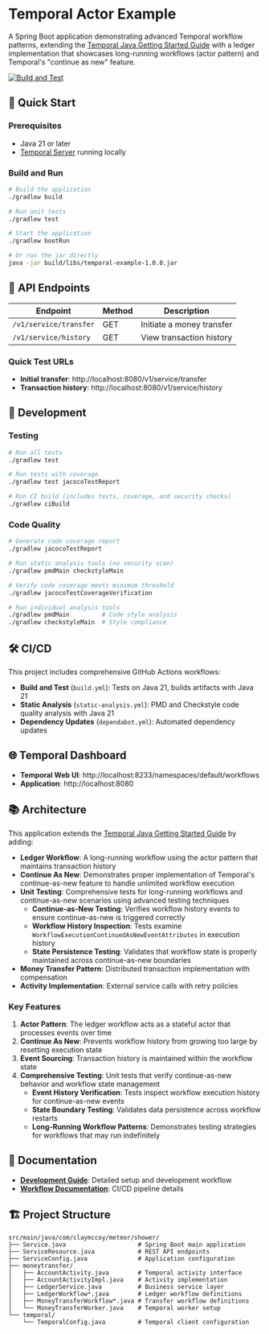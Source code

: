# Temporal Actor Example

A Spring Boot application demonstrating advanced Temporal workflow patterns, extending the [Temporal Java Getting Started Guide](https://learn.temporal.io/getting_started/java/first_program_in_java/) with a ledger implementation that showcases long-running workflows (actor pattern) and Temporal's "continue as new" feature.

[![Build and Test](https://github.com/claymccoy/TemporalActorJava/actions/workflows/build.yml/badge.svg?branch=master)](https://github.com/claymccoy/TemporalActorJava/actions/workflows/build.yml)

## 🚀 Quick Start

### Prerequisites
- Java 21 or later
- [Temporal Server](https://learn.temporal.io/getting_started/java/dev_environment/) running locally

### Build and Run
```bash
# Build the application
./gradlew build

# Run unit tests
./gradlew test

# Start the application
./gradlew bootRun

# Or run the jar directly
java -jar build/libs/temporal-example-1.0.0.jar
```

## 📡 API Endpoints

| Endpoint | Method | Description |
|----------|--------|-------------|
| `/v1/service/transfer` | GET | Initiate a money transfer |
| `/v1/service/history` | GET | View transaction history |

### Quick Test URLs
- **Initial transfer**: http://localhost:8080/v1/service/transfer
- **Transaction history**: http://localhost:8080/v1/service/history

## 🔧 Development

### Testing
```bash
# Run all tests
./gradlew test

# Run tests with coverage
./gradlew test jacocoTestReport

# Run CI build (includes tests, coverage, and security checks)
./gradlew ciBuild
```

### Code Quality
```bash
# Generate code coverage report
./gradlew jacocoTestReport

# Run static analysis tools (no security scan)
./gradlew pmdMain checkstyleMain

# Verify code coverage meets minimum threshold
./gradlew jacocoTestCoverageVerification

# Run individual analysis tools
./gradlew pmdMain         # Code style analysis  
./gradlew checkstyleMain  # Style compliance
```

## 🛠️ CI/CD

This project includes comprehensive GitHub Actions workflows:

- **Build and Test** (`build.yml`): Tests on Java 21, builds artifacts with Java 21
- **Static Analysis** (`static-analysis.yml`): PMD and Checkstyle code quality analysis with Java 21
- **Dependency Updates** (`dependabot.yml`): Automated dependency updates

## 🌐 Temporal Dashboard

- **Temporal Web UI**: http://localhost:8233/namespaces/default/workflows
- **Application**: http://localhost:8080

## 📚 Architecture

This application extends the [Temporal Java Getting Started Guide](https://learn.temporal.io/getting_started/java/first_program_in_java/) by adding:

- **Ledger Workflow**: A long-running workflow using the actor pattern that maintains transaction history
- **Continue As New**: Demonstrates proper implementation of Temporal's continue-as-new feature to handle unlimited workflow execution
- **Unit Testing**: Comprehensive tests for long-running workflows and continue-as-new scenarios using advanced testing techniques
  - **Continue-as-New Testing**: Verifies workflow history events to ensure continue-as-new is triggered correctly
  - **Workflow History Inspection**: Tests examine `WorkflowExecutionContinuedAsNewEventAttributes` in execution history
  - **State Persistence Testing**: Validates that workflow state is properly maintained across continue-as-new boundaries
- **Money Transfer Pattern**: Distributed transaction implementation with compensation
- **Activity Implementation**: External service calls with retry policies

### Key Features

1. **Actor Pattern**: The ledger workflow acts as a stateful actor that processes events over time
2. **Continue As New**: Prevents workflow history from growing too large by resetting execution state
3. **Event Sourcing**: Transaction history is maintained within the workflow state
4. **Comprehensive Testing**: Unit tests that verify continue-as-new behavior and workflow state management
   - **Event History Verification**: Tests inspect workflow execution history for continue-as-new events
   - **State Boundary Testing**: Validates data persistence across workflow restarts
   - **Long-Running Workflow Patterns**: Demonstrates testing strategies for workflows that may run indefinitely

## 📖 Documentation

- **[Development Guide](DEVELOPMENT.md)**: Detailed setup and development workflow
- **[Workflow Documentation](.github/workflows/README.md)**: CI/CD pipeline details

## 🏗️ Project Structure

```
src/main/java/com/claymccoy/meteor/shower/
├── Service.java                    # Spring Boot main application
├── ServiceResource.java            # REST API endpoints
├── ServiceConfig.java              # Application configuration
├── moneytransfer/
│   ├── AccountActivity.java        # Temporal activity interface
│   ├── AccountActivityImpl.java    # Activity implementation
│   ├── LedgerService.java          # Business service layer
│   ├── LedgerWorkflow*.java        # Ledger workflow definitions
│   ├── MoneyTransferWorkflow*.java # Transfer workflow definitions
│   └── MoneyTransferWorker.java    # Temporal worker setup
└── temporal/
    └── TemporalConfig.java         # Temporal client configuration
```
